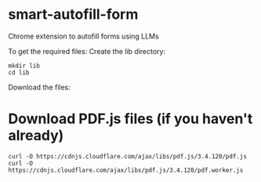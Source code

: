 # smart-autofill-form
Chrome extension to autofill forms using LLMs

To get the required files:
Create the lib directory:
```
mkdir lib
cd lib
```
Download the files:
# Download PDF.js files (if you haven't already)
```
curl -O https://cdnjs.cloudflare.com/ajax/libs/pdf.js/3.4.120/pdf.js
curl -O https://cdnjs.cloudflare.com/ajax/libs/pdf.js/3.4.120/pdf.worker.js
```
